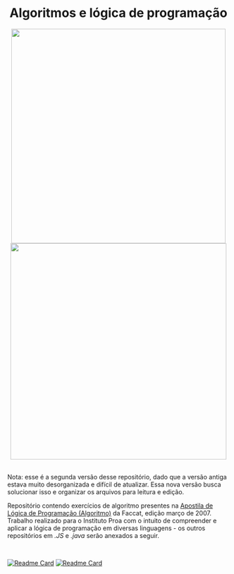 <div align="center">
  
# Algoritmos e lógica de programação
</div>

<div align="center">
  
<img src="https://64.media.tumblr.com/4ac57db98021ffd3a4e6717dee097802/aa44282323a3c36a-66/s500x750/727356ce2f1c9fdf07998fcd735c32d83e30f05d.gifv" width="486px">
<img src="https://i.pinimg.com/originals/80/77/0d/80770df3328514173547eef6888a817a.gif" width="490px">
  
</div><br>

Nota: esse é a segunda versão desse repositório, dado que a versão antiga estava muito desorganizada e difícil de atualizar. Essa nova versão busca solucionar isso e organizar os arquivos para leitura e edição.

Repositório contendo exercícios de algoritmo presentes na <a href="https://fit.faccat.br/~fpereira/apostilas/apostila_algoritmos_mar2007.pdf">Apostila de Lógica de Programação (Algoritmo)</a> da Faccat, edição março de 2007. Trabalho realizado para o Instituto Proa com o intuito de compreender e aplicar a lógica de programação em diversas linguagens - os outros repositórios em *.JS* e *.java* serão anexados a seguir.

<br>

[![Readme Card](https://github-readme-stats.vercel.app/api/pin/?username=jovemfs&repo=JavaScript&theme=tokyonight)](https://github.com/jovemfs/JavaScript)
[![Readme Card](https://github-readme-stats.vercel.app/api/pin/?username=jovemfs&repo=JavaAulas&theme=tokyonight)](https://github.com/jovemfs/JavaAulas)